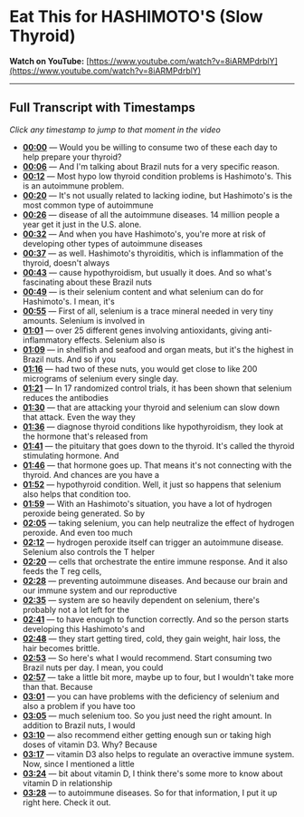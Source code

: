 # Eat This for HASHIMOTO'S (Slow Thyroid)

**Watch on YouTube:** [https://www.youtube.com/watch?v=8iARMPdrblY](https://www.youtube.com/watch?v=8iARMPdrblY)

---

## Full Transcript with Timestamps

*Click any timestamp to jump to that moment in the video*

- **[00:00](https://www.youtube.com/watch?v=8iARMPdrblY&t=0s)** — Would you be willing to consume two of these each day to help prepare your thyroid?
- **[00:06](https://www.youtube.com/watch?v=8iARMPdrblY&t=6s)** — And I'm talking about Brazil nuts for a very specific reason.
- **[00:12](https://www.youtube.com/watch?v=8iARMPdrblY&t=12s)** — Most hypo low thyroid condition problems is Hashimoto's. This is an autoimmune problem.
- **[00:20](https://www.youtube.com/watch?v=8iARMPdrblY&t=20s)** — It's not usually related to lacking iodine, but Hashimoto's is the most common type of autoimmune
- **[00:26](https://www.youtube.com/watch?v=8iARMPdrblY&t=26s)** — disease of all the autoimmune diseases. 14 million people a year get it just in the U.S. alone.
- **[00:32](https://www.youtube.com/watch?v=8iARMPdrblY&t=32s)** — And when you have Hashimoto's, you're more at risk of developing other types of autoimmune diseases
- **[00:37](https://www.youtube.com/watch?v=8iARMPdrblY&t=37s)** — as well. Hashimoto's thyroiditis, which is inflammation of the thyroid, doesn't always
- **[00:43](https://www.youtube.com/watch?v=8iARMPdrblY&t=43s)** — cause hypothyroidism, but usually it does. And so what's fascinating about these Brazil nuts
- **[00:49](https://www.youtube.com/watch?v=8iARMPdrblY&t=49s)** — is their selenium content and what selenium can do for Hashimoto's. I mean, it's
- **[00:55](https://www.youtube.com/watch?v=8iARMPdrblY&t=55s)** — First of all, selenium is a trace mineral needed in very tiny amounts. Selenium is involved in
- **[01:01](https://www.youtube.com/watch?v=8iARMPdrblY&t=61s)** — over 25 different genes involving antioxidants, giving anti-inflammatory effects. Selenium also is
- **[01:09](https://www.youtube.com/watch?v=8iARMPdrblY&t=69s)** — in shellfish and seafood and organ meats, but it's the highest in Brazil nuts. And so if you
- **[01:16](https://www.youtube.com/watch?v=8iARMPdrblY&t=76s)** — had two of these nuts, you would get close to like 200 micrograms of selenium every single day.
- **[01:21](https://www.youtube.com/watch?v=8iARMPdrblY&t=81s)** — In 17 randomized control trials, it has been shown that selenium reduces the antibodies
- **[01:30](https://www.youtube.com/watch?v=8iARMPdrblY&t=90s)** — that are attacking your thyroid and selenium can slow down that attack. Even the way they
- **[01:36](https://www.youtube.com/watch?v=8iARMPdrblY&t=96s)** — diagnose thyroid conditions like hypothyroidism, they look at the hormone that's released from
- **[01:41](https://www.youtube.com/watch?v=8iARMPdrblY&t=101s)** — the pituitary that goes down to the thyroid. It's called the thyroid stimulating hormone. And
- **[01:46](https://www.youtube.com/watch?v=8iARMPdrblY&t=106s)** — that hormone goes up. That means it's not connecting with the thyroid. And chances are you have a
- **[01:52](https://www.youtube.com/watch?v=8iARMPdrblY&t=112s)** — hypothyroid condition. Well, it just so happens that selenium also helps that condition too.
- **[01:59](https://www.youtube.com/watch?v=8iARMPdrblY&t=119s)** — With an Hashimoto's situation, you have a lot of hydrogen peroxide being generated. So by
- **[02:05](https://www.youtube.com/watch?v=8iARMPdrblY&t=125s)** — taking selenium, you can help neutralize the effect of hydrogen peroxide. And even too much
- **[02:12](https://www.youtube.com/watch?v=8iARMPdrblY&t=132s)** — hydrogen peroxide itself can trigger an autoimmune disease. Selenium also controls the T helper
- **[02:20](https://www.youtube.com/watch?v=8iARMPdrblY&t=140s)** — cells that orchestrate the entire immune response. And it also feeds the T reg cells,
- **[02:28](https://www.youtube.com/watch?v=8iARMPdrblY&t=148s)** — preventing autoimmune diseases. And because our brain and our immune system and our reproductive
- **[02:35](https://www.youtube.com/watch?v=8iARMPdrblY&t=155s)** — system are so heavily dependent on selenium, there's probably not a lot left for the
- **[02:41](https://www.youtube.com/watch?v=8iARMPdrblY&t=161s)** — to have enough to function correctly. And so the person starts developing this Hashimoto's and
- **[02:48](https://www.youtube.com/watch?v=8iARMPdrblY&t=168s)** — they start getting tired, cold, they gain weight, hair loss, the hair becomes brittle.
- **[02:53](https://www.youtube.com/watch?v=8iARMPdrblY&t=173s)** — So here's what I would recommend. Start consuming two Brazil nuts per day. I mean, you could
- **[02:57](https://www.youtube.com/watch?v=8iARMPdrblY&t=177s)** — take a little bit more, maybe up to four, but I wouldn't take more than that. Because
- **[03:01](https://www.youtube.com/watch?v=8iARMPdrblY&t=181s)** — you can have problems with the deficiency of selenium and also a problem if you have too
- **[03:05](https://www.youtube.com/watch?v=8iARMPdrblY&t=185s)** — much selenium too. So you just need the right amount. In addition to Brazil nuts, I would
- **[03:10](https://www.youtube.com/watch?v=8iARMPdrblY&t=190s)** — also recommend either getting enough sun or taking high doses of vitamin D3. Why? Because
- **[03:17](https://www.youtube.com/watch?v=8iARMPdrblY&t=197s)** — vitamin D3 also helps to regulate an overactive immune system. Now, since I mentioned a little
- **[03:24](https://www.youtube.com/watch?v=8iARMPdrblY&t=204s)** — bit about vitamin D, I think there's some more to know about vitamin D in relationship
- **[03:28](https://www.youtube.com/watch?v=8iARMPdrblY&t=208s)** — to autoimmune diseases. So for that information, I put it up right here. Check it out.
